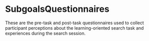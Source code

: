 # SubgoalsQuestionnaires

These are the pre-task and post-task questionnaires used to collect participant perceptions about the learning-oriented search task and experiences during the search session.

